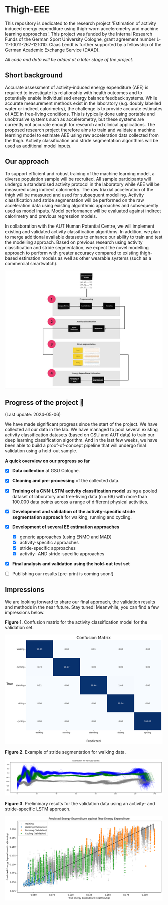# Thigh-EEE

This repository is dedicated to the research project 'Estimation of activity induced energy expenditure using thigh-worn accelerometry and machine learning approaches'. This project was funded by the Internal Research Funds of the German Sport  University Cologne, grant agreement number L-11-10011-267-121010. Claas  Lendt is further supported by a fellowship of the German Academic Exchange  Service (DAAD).

*All code and data will be added at a later stage of the project.*



## Short background

Accurate assessment of activity-induced energy expenditure (AEE) is required to investigate its relationship with health outcomes and to potentially enable individualised energy balance feedback systems. While accurate measurement methods exist in the laboratory (e.g. doubly labelled water or indirect calorimetry), the challenge is to provide accurate estimates of AEE in free-living conditions. This is typically done using portable and unobtrusive systems such as accelerometry, but these systems are currently not accurate enough for research and clinical applications. The proposed research project therefore aims to train and validate a machine learning model to estimate AEE using raw acceleration data collected from the thigh. Activity classification and stride segmentation algorithms will be used as additional model inputs.



## Our approach

To support efficient and robust training of the machine learning model, a diverse population sample will be recruited. All sample participants will undergo a standardised activity protocol in the laboratory while AEE will be measured using indirect calorimetry. The raw triaxial acceleration of the thigh will be measured and used for subsequent modelling. Activity classification and stride segmentation will be performed on the raw acceleration data using existing algorithmic approaches and subsequently used as model inputs. Model performance will be evaluated against indirect calorimetry and previous regression models.

In collaboration with the AUT Human Potential Centre, we will implement existing and validated activity classification algorithms. In addition, we plan to merge additional available datasets to enhance our ability to train and test the modelling approach. Based on previous research using activity classification and stride segmentation, we expect the novel modelling approach to perform with greater accuracy compared to existing thigh-based estimation models as well as other wearable systems (such as a commercial smartwatch).



![Fig1](https://github.com/claaslendt/thighE3/blob/main/figures/Fig1.jpg)



## Progress of the project :rocket:

(Last update: 2024-05-06)

We have made significant progress since the start of the project. We have collected all our data in the lab.  We have managed to pool several existing activity classification datasets (based on GSU and AUT data) to train our deep learning classification algorithm. And in the last few weeks, we have been able to build a proof-of-concept pipeline that will undergo final validation using a hold-out sample.

**A quick overview on our progress so far**

- [x] **Data collection** at GSU Cologne.
- [x] **Cleaning and pre-processing** of the collected data.
- [x] **Training of a CNN-LSTM activity classification model** using a pooled dataset of laboratory and free-living data (n = 69) with  more than 100.000 data points across a range of different physical activities.
- [x] **Development and validation of the activity-specific stride segmentation approach** for walking, running and cycling.
  
- [x] **Development of several EE estimation approaches**
  - [x] generic approaches (using ENMO and MAD)
  - [x] activity-specific approaches
  - [x] stride-specific approaches
  - [x] activity- AND stride-specific approaches
- [x] **Final analysis and validation using the hold-out test set**
- [ ] Publishing our results [pre-print is coming soon!]



## Impressions

We are looking forward to share our final approach, the validation results and methods in the near future. Stay tuned! Meanwhile, you can find a few impressions below.



**Figure 1**. Confusion matrix for the activity classification model for the validation set.

![confmat_classifier](https://github.com/claaslendt/thighE3/blob/main/figures/confmat_classifier.png)



**Figure 2**. Example of stride segmentation for walking data.

![StrideSegmentationWalking](https://github.com/claaslendt/thighE3/blob/main/figures/StrideSegmentationWalking.png)



**Figure 3**. Preliminary results for the validation data using an activity- and stride-specific LSTM approach.

![Validation_EEStride](https://github.com/claaslendt/thighE3/blob/main/figures/Validation_EEStride.png)
